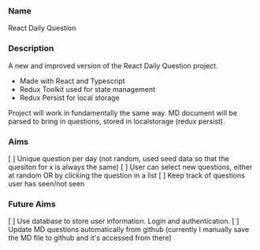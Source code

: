 ### Name

React Daily Question

### Description

A new and improved version of the React Daily Question project.

- Made with React and Typescript
- Redux Toolkit used for state management
- Redux Persist for local storage

Project will work in fundamentally the same way. MD document will be parsed to bring in questions, stored in localstorage (redux persist).

### Aims

[ ] Unique question per day (not random, used seed data so that the quesiton for x is always the same)
[ ] User can select new questions, either at random OR by clicking the question in a list
[ ] Keep track of questions user has seen/not seen

### Future Aims

[ ] Use database to store user information. Login and authentication.
[ ] Update MD questions automatically from github (currently I manually save the MD file to github and it's accessed from there)
